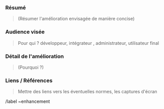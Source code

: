 
### Résumé

> (Résumer l'amélioration envisagée de manière concise)

### Audience visée

> Pour qui ? développeur, intégrateur , administrateur, utilisateur final

### Détail de l'amélioration

> (Pourquoi ?)

### Liens / Références

> Mettre des liens vers les éventuelles normes, les captures d'écran



/label ~enhancement

